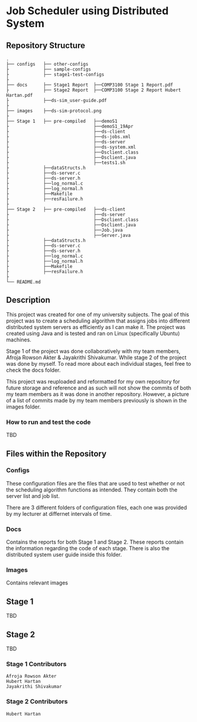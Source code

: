 # Job Scheduler using Distributed System

## Repository Structure 
    .
    ├── configs   ├── other-configs
    ├             ├── sample-configs  
    ├             ├── stage1-test-configs
    ├                        
    ├── docs      ├── Stage1 Report  ├──COMP3100 Stage 1 Report.pdf
    ├             ├── Stage2 Report  ├──COMP3100 Stage 2 Report Hubert Hartan.pdf
    ├             ├──ds-sim_user-guide.pdf  
    ├
    ├── images    ├──ds-sim-protocol.png
    ├                
    ├── Stage 1   ├── pre-compiled   ├──demoS1
    ├         		                 ├──demoS1_19Apr
    ├                                ├──ds-client
    ├                    	         ├──ds-jobs.xml
    ├                                ├──ds-server
    ├                                ├──ds-system.xml
    ├                                ├──Dsclient.class
    ├                                ├──Dsclient.java
    ├                                ├──tests1.sh
    ├             ├──dataStructs.h
    ├             ├──ds-server.c
    ├             ├──ds-server.h
    ├             ├──log_normal.c
    ├             ├──log_normal.h
    ├             ├──Makefile
    ├             ├──resFailure.h 
    ├                             
    ├── Stage 2   ├── pre-compiled   ├──ds-client
    ├                                ├──ds-server
    ├                                ├──Dsclient.class
    ├                                ├──Dsclient.java
    ├                                ├──Job.java
    ├                                ├──Server.java
    ├             ├──dataStructs.h
    ├             ├──ds-server.c
    ├             ├──ds-server.h
    ├             ├──log_normal.c
    ├             ├──log_normal.h
    ├             ├──Makefile
    ├             ├──resFailure.h                            
    ├                            
    └── README.md      

## Description
This project was created for one of my university subjects. The goal of this project was to create a scheduling algorithm that assigns jobs into different distributed system servers as efficiently as I can make it. The project was created using Java and is tested and ran on Linux (specifically Ubuntu) machines.

Stage 1 of the project was done collaboratively with my team members, Afroja Rowson Akter & Jayakrithi Shivakumar. While stage 2 of the project was done by myself. To read more about each individual stages, feel free to check the docs folder.

This project was reuploaded and reformatted for my own repository for future storage and reference and as such will not show the commits of both my team members as it was done in another repository. However, a picture of a list of commits made by my team members previously is shown in the images folder.

### How to run and test the code
TBD

## Files within the Repository

### Configs
These configuration files are the files that are used to test whether or not the scheduling algorithm functions as intended. They contain both the server list and job list.
    
There are 3 different folders of configuration files, each one was provided by my lecturer at differnet intervals of time.

### Docs
Contains the reports for both Stage 1 and Stage 2. These reports contain the information regarding the code of each stage. There is also the distributed system user guide inside this folder.

### Images
Contains relevant images

## Stage 1
TBD

## Stage 2
TBD

### Stage 1 Contributors

    Afroja Rowson Akter    
    Hubert Hartan          
    Jayakrithi Shivakumar  

### Stage 2 Contributors

    Hubert Hartan